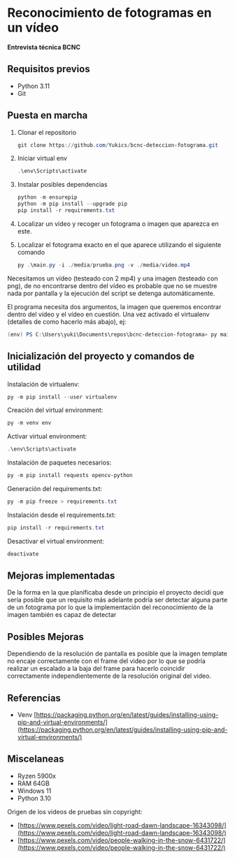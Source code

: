 # Reconocimiento de fotogramas en un vídeo

**Entrevista técnica BCNC**

## Requisitos previos

+ Python 3.11
+ Git

## Puesta en marcha

1. Clonar el repositorio

    ```powershell
    git clone https://github.com/Yukics/bcnc-deteccion-fotograma.git
    ```

2. Iniciar virtual env

    ```powershell
    .\env\Scripts\activate
    ```

3. Instalar posibles dependencias

    ```powershell
    python -m ensurepip
    python -m pip install --upgrade pip
    pip install -r requirements.txt
    ```

4. Localizar un vídeo y recoger un fotograma o imagen que aparezca en este.

5. Localizar el fotograma exacto en el que aparece utilizando el siguiente comando

    ```powershell
    py .\main.py -i ./media/prueba.png -v ./media/video.mp4
    ```

Necesitamos un vídeo (testeado con 2 mp4) y una imagen (testeado con png), de no encontrarse dentro del vídeo es probable que no se muestre nada por pantalla y la ejecución del script se detenga automáticamente.

El programa necesita dos argumentos, la imagen que queremos encontrar dentro del vídeo y el vídeo en cuestión. Una vez activado el virtualenv (detalles de como hacerlo más abajo), ej:

```powershell
(env) PS C:\Users\yuki\Documents\repos\bcnc-deteccion-fotograma> py main.py -i ./media/prueba.png -v ./media/video.mp4
```

## Inicialización del proyecto y comandos de utilidad

Instalación de virtualenv:

```powershell
py -m pip install --user virtualenv
```

Creación del virtual environment:

```powershell
py -m venv env
```

Activar virtual environment:

```powershell
.\env\Scripts\activate
```

Instalación de paquetes necesarios:

```powershell
py -m pip install requests opencv-python
```

Generación del requirements.txt:

```powershell
py -m pip freeze > requirements.txt
```

Instalación desde el requirements.txt:

```powershell
pip install -r requirements.txt
```

Desactivar el virtual environment:

```powershell
deactivate
```

## Mejoras implementadas

De la forma en la que planificaba desde un principio el proyecto decidí que sería posible que un requisito más adelante podría ser detectar alguna parte de un fotograma por lo que la implementación del reconocimiento de la imagen también es capaz de detectar 

## Posibles Mejoras

Dependiendo de la resolución de pantalla es posible que la imagen template no encaje correctamente con el frame del video por lo que se podría realizar un escalado a la baja del frame para hacerlo coincidir correctamente independientemente de la resolución original del video.

## Referencias

+ Venv [https://packaging.python.org/en/latest/guides/installing-using-pip-and-virtual-environments/](https://packaging.python.org/en/latest/guides/installing-using-pip-and-virtual-environments/)

## Miscelaneas

+ Ryzen 5900x
+ RAM 64GB
+ Windows 11
+ Python 3.10

Origen de los videos de pruebas sin copyright: 
+ [https://www.pexels.com/video/light-road-dawn-landscape-16343098/](https://www.pexels.com/video/light-road-dawn-landscape-16343098/)
+ [https://www.pexels.com/video/people-walking-in-the-snow-6431722/](https://www.pexels.com/video/people-walking-in-the-snow-6431722/)
